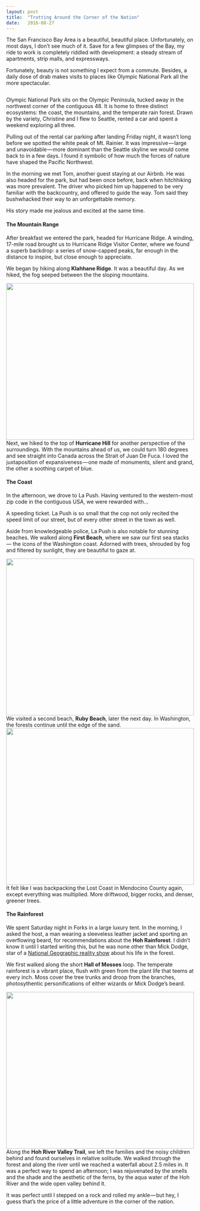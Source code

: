```yaml
---
layout: post
title:  "Trotting Around the Corner of the Nation"
date:   2016-08-27
---
```


The San Francisco Bay Area is a beautiful, beautiful place. Unfortunately, on most days, I don’t see much of it. Save for a few glimpses of the Bay, my ride to work is completely riddled with development: a steady stream of apartments, strip malls, and expressways.

Fortunately, beauty is not something I expect from a commute. Besides, a daily dose of drab makes visits to places like Olympic National Park all the more spectacular.

<img class="center" src="{{ '/assets/img/seattle/map.png' | prepend: site.baseurl }}" alt="">

Olympic National Park sits on the Olympic Peninsula, tucked away in the northwest corner of the contiguous 48. It is home to three distinct ecosystems: the coast, the mountains, and the temperate rain forest. Drawn by the variety, Christine and I flew to Seattle, rented a car and spent a weekend exploring all three.

Pulling out of the rental car parking after landing Friday night, it wasn’t long before we spotted the white peak of Mt. Rainier. It was impressive — large and unavoidable — more dominant than the Seattle skyline we would come back to in a few days. I found it symbolic of how much the forces of nature have shaped the Pacific Northwest.

In the morning we met Tom, another guest staying at our Airbnb. He was also headed for the park, but had been once before, back when hitchhiking was more prevalent. The driver who picked him up happened to be very familiar with the backcountry, and offered to guide the way. Tom said they bushwhacked their way to an unforgettable memory.

His story made me jealous and excited at the same time.

#### The Mountain Range
After breakfast we entered the park, headed for Hurricane Ridge. A winding, 17-mile road brought us to Hurricane Ridge Visitor Center, where we found a superb backdrop: a series of snow-capped peaks, far enough in the distance to inspire, but close enough to appreciate.

We began by hiking along <b>Klahhane Ridge</b>. It was a beautiful day. As we hiked, the fog seeped between the the sloping mountains.

<img src="{{ '/assets/img/seattle/hurricane.jpeg' | prepend: site.baseurl }}" alt="" height="420px" width="100%">
Next, we hiked to the top of <b>Hurricane Hill</b> for another perspective of the surroundings. With the mountains ahead of us, we could turn 180 degrees and see straight into Canada across the Strait of Juan De Fuca. I loved the juxtaposition of expansiveness — one made of monuments, silent and grand, the other a soothing carpet of blue.

#### The Coast

In the afternoon, we drove to La Push. Having ventured to the western-most zip code in the contiguous USA, we were rewarded with…

A speeding ticket. La Push is so small that the cop not only recited the speed limit of our street, but of every other street in the town as well.

Aside from knowledgeable police, La Push is also notable for stunning beaches. We walked along <b>First Beach</b>, where we saw our first sea stacks— the icons of the Washington coast. Adorned with trees, shrouded by fog and filtered by sunlight, they are beautiful to gaze at.

<img src="{{ '/assets/img/seattle/sea_stacks.jpg' | prepend: site.baseurl }}" alt="" height="420px" width="100%">
We visited a second beach, <b>Ruby Beach</b>, later the next day. In Washington, the forests continue until the edge of the sand.

<img src="{{ '/assets/img/seattle/forest.jpeg' | prepend: site.baseurl }}" alt="" height="420px" width="100%">
It felt like I was backpacking the Lost Coast in Mendocino County again, except everything was multiplied. More driftwood, bigger rocks, and denser, greener trees.

#### The Rainforest
We spent Saturday night in Forks in a large luxury tent. In the morning, I asked the host, a man wearing a sleeveless leather jacket and sporting an overflowing beard, for recommendations about the <b>Hoh Rainforest</b>. I didn’t know it until I started writing this, but he was none other than Mick Dodge, star of a <a href="https://www.youtube.com/watch?v=7o7UzYDQtmM">National Geographic reality show</a> about his life in the forest.

We first walked along the short <b>Hall of Mosses</b> loop. The temperate rainforest is a vibrant place, flush with green from the plant life that teems at every inch. Moss cover the tree trunks and droop from the branches, photosythentic personifications of either wizards or Mick Dodge’s beard.

<img src="{{ '/assets/img/seattle/hoh.jpeg' | prepend: site.baseurl }}" alt="" height="420px" width="100%">
Along the <b>Hoh River Valley Trail</b>, we left the families and the noisy children behind and found ourselves in relative solitude. We walked through the forest and along the river until we reached a waterfall about 2.5 miles in. It was a perfect way to spend an afternoon; I was rejuvenated by the smells and the shade and the aesthetic of the ferns, by the aqua water of the Hoh River and the wide open valley behind it.

It was perfect until I stepped on a rock and rolled my ankle — but hey, I guess that’s the price of a little adventure in the corner of the nation.
